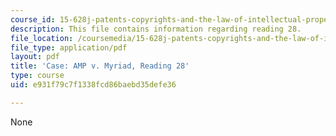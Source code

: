 ```yaml
---
course_id: 15-628j-patents-copyrights-and-the-law-of-intellectual-property-spring-2013
description: This file contains information regarding reading 28.
file_location: /coursemedia/15-628j-patents-copyrights-and-the-law-of-intellectual-property-spring-2013/e931f79c7f1338fcd86baebd35defe36_MIT15_628JS13_read28.pdf
file_type: application/pdf
layout: pdf
title: 'Case: AMP v. Myriad, Reading 28'
type: course
uid: e931f79c7f1338fcd86baebd35defe36

---
```

None